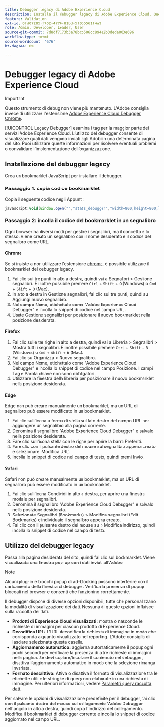 ```yaml
---
title: Debugger legacy di Adobe Experience Cloud
description: Installa il debugger legacy di Adobe Experience Cloud. Questo debugger analizza i tag di Analytics, Target, Advertising Cloud, Identity Service e Data Collection.
feature: Validation
exl-id: 8fd07285-f702-4770-81bd-5f856561f4a9
role: Admin, Developer, Leader, User
source-git-commit: 7d8df7173b3a78bcb506cc894e2b3deda003e696
workflow-type: tm+mt
source-wordcount: '676'
ht-degree: 0%

---
```


# Debugger legacy di Adobe Experience Cloud

>[!IMPORTANT]
>
>Questo strumento di debug non viene più mantenuto. L&#39;Adobe consiglia invece di utilizzare l&#39;estensione [Adobe Experience Cloud Debugger Chrome](https://experienceleague.adobe.com/docs/debugger/using/experience-cloud-debugger.html?lang=it).

[!UICONTROL Legacy Debugger] esamina i tag per la maggior parte dei servizi Adobe Experience Cloud. L’utilizzo del debugger consente di visualizzare quali dati vengono inviati agli Adobi in una determinata pagina del sito. Puoi utilizzare queste informazioni per risolvere eventuali problemi o convalidare l’implementazione dell’organizzazione.

## Installazione del debugger legacy

Crea un bookmarklet JavaScript per installare il debugger.

### Passaggio 1: copia codice bookmarklet

Copia il seguente codice negli Appunti:

```JavaScript
javascript:void(window.open("","stats_debugger","width=800,height=800,location=0,menubar=0,status=1,toolbar=0,resizable=1,scrollbars=1").document.write("<script language=\"JavaScript\" id=dbg src=\"https://www.adobetag.com/d1/digitalpulsedebugger/live/DPD.js\"></"+"script>"+"<script language=\"JavaScript\">window.focus();</script>"));
```

### Passaggio 2: incolla il codice del bookmarklet in un segnalibro

Ogni browser ha diversi modi per gestire i segnalibri, ma il concetto è lo stesso. Viene creato un segnalibro con il nome desiderato e il codice del segnalibro come URL.

#### Chrome

Se si insiste a non utilizzare l&#39;estensione [chrome](https://experienceleague.adobe.com/docs/debugger/using/experience-cloud-debugger.html?lang=it), è possibile utilizzare il bookmarklet del debugger legacy.

1. Fai clic sui tre punti in alto a destra, quindi vai a Segnalibri > Gestione segnalibri. È inoltre possibile premere `Ctrl` + `Shift` + `O` (Windows) o `Cmd` + `Shift` + `O` (Mac).
2. In alto a destra in Gestione segnalibri, fai clic sui tre punti, quindi su Aggiungi nuovo segnalibro.
3. Nel campo Nome, etichettalo come &quot;Adobe Experience Cloud Debugger&quot; e incolla lo snippet di codice nel campo URL.
4. Usate Gestione segnalibri per posizionare il nuovo bookmarklet nella posizione desiderata.

#### Firefox

1. Fai clic sulle tre righe in alto a destra, quindi vai a Libreria > Segnalibri > Mostra tutti i segnalibri. È inoltre possibile premere `Ctrl` + `Shift` + `B` (Windows) o `Cmd` + `Shift` + `B` (Mac).
2. Fai clic su Organizza > Nuovo segnalibro.
3. Nel campo Nome, etichettalo come &quot;Adobe Experience Cloud Debugger&quot; e incolla lo snippet di codice nel campo Posizione. I campi Tag e Parola chiave non sono obbligatori.
4. Utilizzare la finestra della libreria per posizionare il nuovo bookmarklet nella posizione desiderata.

#### Edge

Edge non può creare manualmente un bookmarklet, ma un URL di segnalibro può essere modificato in un bookmarklet.

1. Fai clic sull’icona a forma di stella sul lato destro del campo URL per aggiungere un segnalibro alla pagina corrente.
2. Denomina il segnalibro &quot;Adobe Experience Cloud Debugger&quot; e salvalo nella posizione desiderata.
3. Fare clic sull&#39;icona stella con le righe per aprire la barra Preferiti.
4. Fare clic con il pulsante destro del mouse sul segnalibro appena creato e selezionare &#39;Modifica URL&#39;.
5. Incolla lo snippet di codice nel campo di testo, quindi premi Invio.

#### Safari

Safari non può creare manualmente un bookmarklet, ma un URL di segnalibro può essere modificato in un bookmarklet.

1. Fai clic sull’icona Condividi in alto a destra, per aprire una finestra modale per segnalibri.
2. Denomina il segnalibro &quot;Adobe Experience Cloud Debugger&quot; e salvalo nella posizione desiderata.
3. Selezionate Segnalibri (Bookmarks) > Modifica segnalibri (Edit Bookmarks) e individuate il segnalibro appena creato.
4. Fai clic con il pulsante destro del mouse su > Modifica indirizzo, quindi incolla lo snippet di codice nel campo di testo.

## Utilizzo del debugger legacy

Passa alla pagina desiderata del sito, quindi fai clic sul bookmarklet. Viene visualizzata una finestra pop-up con i dati inviati all&#39;Adobe.

>[!NOTE]
>
>Alcuni plug-in e blocchi popup di ad-blocking possono interferire con il caricamento della finestra di debugger. Verifica la presenza di popup bloccati nel browser e consenti che funzionino correttamente.

Il debugger dispone di diverse opzioni disponibili, tutte che personalizzano la modalità di visualizzazione dei dati. Nessuna di queste opzioni influisce sulla raccolta dei dati.

* **Prodotti di Experience Cloud visualizzati:** mostra o nasconde le richieste di immagini per ciascun prodotto di Experience Cloud.
* **Decodifica URL:** L&#39;URL decodifica la richiesta di immagine in modo che corrisponda a quanto visualizzato nel reporting. L’Adobe consiglia di lasciare selezionata questa casella.
* **Aggiornamento automatico:** aggiorna automaticamente il popup ogni pochi secondi per verificare la presenza di altre richieste di immagini nella pagina. Se devi copiare/incollare il contenuto nel debugger, disattiva l’aggiornamento automatico in modo che la selezione rimanga invariata.
* **Formato descrittivo:** Attiva o disattiva il formato di visualizzazione tra le etichette utili e le stringhe di query non elaborate in una richiesta di immagine. Per ulteriori informazioni, vedere [Parametri query raccolta dati](query-parameters.md).

Per salvare le opzioni di visualizzazione predefinite per il debugger, fai clic con il pulsante destro del mouse sul collegamento &#39;Adobe Debugger&#39; nell&#39;angolo in alto a destra, quindi copia l&#39;indirizzo del collegamento. Modifica il bookmarklet di debugger corrente e incolla lo snippet di codice aggiornato nel campo URL.
